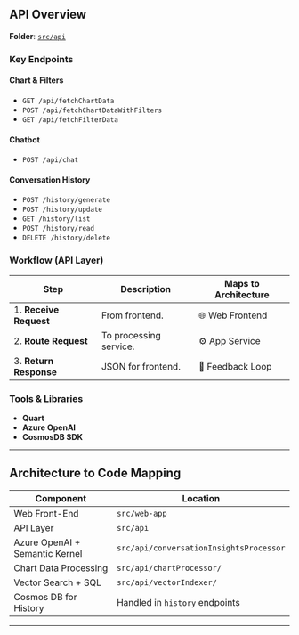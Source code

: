 ##  API Overview

 **Folder**: [`src/api`](https://github.com/microsoft/Conversation-Knowledge-Mining-Solution-Accelerator/tree/main/src/api)

###  Key Endpoints

####  Chart & Filters
- `GET /api/fetchChartData`
- `POST /api/fetchChartDataWithFilters`
- `GET /api/fetchFilterData`

####  Chatbot
- `POST /api/chat`

####  Conversation History
- `POST /history/generate`
- `POST /history/update`
- `GET /history/list`
- `POST /history/read`
- `DELETE /history/delete`

###  Workflow (API Layer)

| Step | Description | Maps to Architecture |
|------|-------------|----------------------|
| 1. **Receive Request** | From frontend. | 🌐 Web Frontend |
| 2. **Route Request** | To processing service. | ⚙️ App Service |
| 3. **Return Response** | JSON for frontend. | 🔁 Feedback Loop |

###  Tools & Libraries

- **Quart**
- **Azure OpenAI**
- **CosmosDB SDK**

---

##  Architecture to Code Mapping

| Component                          | Location                        |
|-----------------------------------|----------------------------------|
| Web Front-End                     | `src/web-app`                    |
| API Layer                         | `src/api`                        |
| Azure OpenAI + Semantic Kernel    | `src/api/conversationInsightsProcessor` |
| Chart Data Processing             | `src/api/chartProcessor/`        |
| Vector Search + SQL               | `src/api/vectorIndexer/`        |
| Cosmos DB for History             | Handled in `history` endpoints   |

---